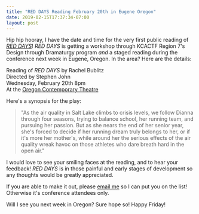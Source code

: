 ```yaml
---
title: "RED DAYS Reading February 20th in Eugene Oregon"
date: 2019-02-15T17:37:34-07:00
layout: post
---
```


Hip hip hooray, I have the date and time for the very first public reading of [*RED DAYS*](https://newplayexchange.org/plays/232234/red-days)! *RED DAYS* is getting a workshop through KCACTF Region 7's Design through Dramaturgy program *and* a staged reading during the conference next week in Eugene, Oregon. In the area? Here are the details:

Reading of *RED DAYS* by Rachel Bublitz  
Directed by Stephen John  
Wednesday, February 20th 8pm  
At the [Oregon Contemporary Theatre](https://www.octheatre.org/)  

Here's a synopsis for the play:

>"As the air quality in Salt Lake climbs to crisis levels, we follow Dianna through four seasons, trying to balance school, her running team, and pursuing her passion. But as she nears the end of her senior year, she's forced to decide if her running dream truly belongs to her, or if it's more her mother's, while around her the serious effects of the air quality wreak havoc on those athletes who dare breath hard in the open air."

I would love to see your smiling faces at the reading, and to hear your feedback! *RED DAYS* is in those painful and early stages of development so any thoughts would be greatly appreciated.

If you are able to make it out, please [email me](mailto:rnbublitz@gmail.com) so I can put you on the list! Otherwise it's conference attendees only.

Will I see you next week in Oregon? Sure hope so! Happy Friday!
